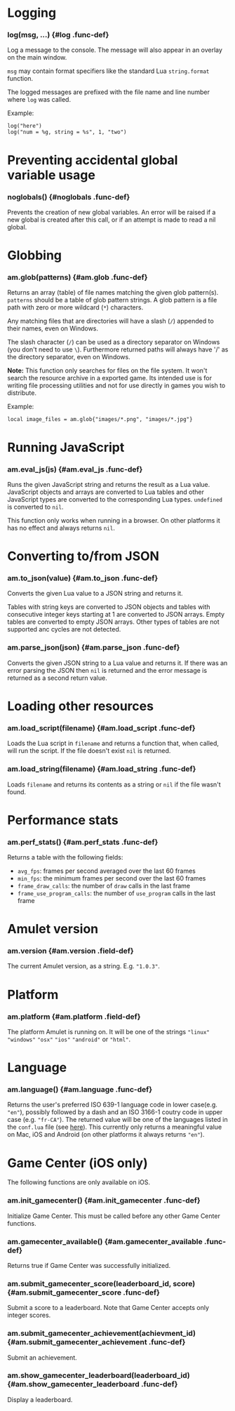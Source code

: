 
# Logging

### log(msg, ...) {#log .func-def}

Log a message to the console. The message will also appear
in an overlay on the main window.

`msg` may contain format specifiers like the standard Lua `string.format`
function.

The logged messages are prefixed with the file name
and line number where `log` was called.

Example:

~~~ {.lua}
log("here")
log("num = %g, string = %s", 1, "two")
~~~

# Preventing accidental global variable usage

### noglobals() {#noglobals .func-def}

Prevents the creation of new global variables.
An error will be raised if a new global is created after this
call, or if an attempt is made to read a nil global.

# Globbing

### am.glob(patterns) {#am.glob .func-def}

Returns an array (table) of file names matching the given glob pattern(s).
`patterns` should be a table of glob pattern strings.
A glob pattern is a file path with zero or more wildcard (`*`) characters.

Any matching files that are directories will have a slash (`/`)
appended to their names, even on Windows.

The slash character (`/`) can be used as a directory separator
on Windows (you don't need to use `\`).
Furthermore returned paths will always have '/' as the directory separator,
even on Windows.

**Note:**
This function only searches for files on the file system. It won't search
the resource archive in a exported game. Its intended use is
for writing file processing utilities and not for use directly in games
you wish to distribute.

Example:

~~~ {.lua}
local image_files = am.glob{"images/*.png", "images/*.jpg"}
~~~

# Running JavaScript

### am.eval_js(js) {#am.eval_js .func-def}

Runs the given JavaScript string and returns the
result as a Lua value. JavaScript objects and arrays
are converted to Lua tables and other JavaScript
types are converted to the corresponding Lua types.
`undefined` is converted to `nil`.

This function only works when running in a browser.
On other platforms it has no effect and always returns `nil`.

# Converting to/from JSON

### am.to_json(value) {#am.to_json .func-def}

Converts the given Lua value to a JSON string and
returns it.

Tables with string keys are converted to JSON objects
and tables with consecutive integer keys starting at 1
are converted to JSON arrays. Empty tables are converted
to empty JSON arrays. Other types of tables
are not supported anc cycles are not detected.

### am.parse_json(json) {#am.parse_json .func-def}

Converts the given JSON string to a Lua value
and returns it. If there was an error parsing the JSON
then `nil` is returned and the error message is returned as
a second return value.

# Loading other resources

### am.load_script(filename) {#am.load_script .func-def}

Loads the Lua script in `filename` and returns
a function that, when called, will run the script.
If the file doesn't exist `nil` is returned.

### am.load_string(filename) {#am.load_string .func-def}

Loads `filename` and returns its contents as a string
or `nil` if the file wasn't found.

# Performance stats

### am.perf_stats() {#am.perf_stats .func-def}

Returns a table with the following fields:

- `avg_fps`: frames per second averaged over the last 60 frames
- `min_fps`: the minimum frames per second over the last 60 frames
- `frame_draw_calls`: the number of `draw` calls in the last frame
- `frame_use_program_calls`: the number of `use_program` calls in the last frame

# Amulet version

### am.version {#am.version .field-def}

The current Amulet version, as a string. E.g. `"1.0.3"`.

# Platform

### am.platform {#am.platform .field-def}

The platform Amulet is running on. It will be one of the strings
`"linux"` `"windows"` `"osx"` `"ios"` `"android"` or `"html"`.

# Language

### am.language() {#am.language .func-def}

Returns the user's preferred ISO 639-1 language code in lower case(e.g. `"en"`),
possibly followed by a dash and an ISO 3166-1 coutry code in upper case (e.g. `"fr-CA"`).
The returned value will be one of the languages listed in
the `conf.lua` file (see [here](#config)).
This currently only returns a meaningful value on Mac, iOS
and Android (on other platforms it always returns `"en"`).

# Game Center (iOS only)

The following functions are only available on iOS.

### am.init_gamecenter() {#am.init_gamecenter .func-def}

Initialize Game Center. This must be called before any other
Game Center functions.

### am.gamecenter_available() {#am.gamecenter_available .func-def}

Returns true if Game Center was successfully initialized.

### am.submit_gamecenter_score(leaderboard_id, score) {#am.submit_gamecenter_score .func-def}

Submit a score to a leaderboard. Note that Game Center accepts only integer scores.

### am.submit_gamecenter_achievement(achievment_id) {#am.submit_gamecenter_achievement .func-def}

Submit an achievement.

### am.show_gamecenter_leaderboard(leaderboard_id) {#am.show_gamecenter_leaderboard .func-def}

Display a leaderboard.

